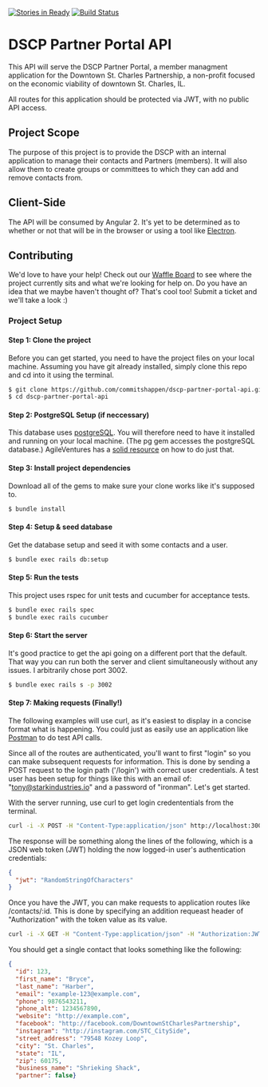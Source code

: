 [![Stories in Ready](https://badge.waffle.io/commitshappen/DSCP-Partner-Portal-API.png?label=ready&title=Ready)](https://waffle.io/commitshappen/DSCP-Partner-Portal-API)
[![Build Status](https://semaphoreci.com/api/v1/commitshappen/dscp-partner-portal-api/branches/master/shields_badge.svg)](https://semaphoreci.com/commitshappen/dscp-partner-portal-api)

# DSCP Partner Portal API
This API will serve the DSCP Partner Portal, a member managment application for the Downtown St. Charles Partnership, a non-profit focused on the economic viability of downtown St. Charles, IL. 

All routes for this application should be protected via JWT, with no public API access.


## Project Scope
The purpose of this project is to provide the DSCP with an internal application to manage
their contacts and Partners (members). It will also allow them to create groups
or committees to which they can add and remove contacts from.


## Client-Side
The API will be consumed by Angular 2. It's yet to be determined as to whether or not that will be in the browser or using a tool like [Electron](https://electron.atom.io).


## Contributing
We'd love to have your help! Check out our [Waffle Board](https://waffle.io/commitshappen/DSCP-Partner-Portal-API) to see where the project currently sits and what we're looking for help on. Do you have an idea that we maybe haven't thought of? That's cool too! Submit a ticket and we'll take a look :)

### Project Setup
#### Step 1: Clone the project
Before you can get started, you need to have the project files on your local machine. Assuming you have git already installed, simply clone this repo and cd into it using the terminal.
```bash
$ git clone https://github.com/commitshappen/dscp-partner-portal-api.git
$ cd dscp-partner-portal-api
```

#### Step 2: PostgreSQL Setup (if neccessary)
This database uses [postgreSQL](https://www.postgresql.org/). You will therefore need to have it installed and running on your local machine. (The pg gem accesses the postgreSQL database.) AgileVentures has a [solid resource](https://github.com/AgileVentures/WebsiteOne/blob/develop/docs/development_environment_set_up.md#postgreSQL) on how to do just that. 

#### Step 3: Install project dependencies
Download all of the gems to make sure your clone works like it's supposed to.
```bash
$ bundle install
```

#### Step 4: Setup & seed database
Get the database setup and seed it with some contacts and a user.
```bash
$ bundle exec rails db:setup
```

#### Step 5: Run the tests
This project uses rspec for unit tests and cucumber for acceptance tests.
```bash
$ bundle exec rails spec
$ bundle exec rails cucumber
```

#### Step 6: Start the server
It's good practice to get the api going on a different port that the default. That way you can run both the server and client simultaneously without any issues. I arbitrarily chose port 3002.
```bash
$ bundle exec rails s -p 3002
```

#### Step 7: Making requests (Finally!)
The following examples will use curl, as it's easiest to display in a concise format what is happening. You could just as easily use an application like [Postman](https://www.getpostman.com/) to do test API calls.

Since all of the routes are authenticated, you'll want to first "login" so you can make subsequent requests for information. This is done by sending a POST request to the login path ('/login') with correct user credentials. A test user has been setup for things like this with an email of: "tony@starkindustries.io" and a password of "ironman". Let's get started.

With the server running, use curl to get login credententials from the terminal.
```bash
curl -i -X POST -H "Content-Type:application/json" http://localhost:3002/login -d '{"auth":{"email":"tony@starkindustries.io","password":"iamironman"}}'
```

The response will be something along the lines of the following, which is a JSON web token (JWT) holding the now logged-in user's authentication credentials: 
```json
{
  "jwt": "RandomStringOfCharacters"
}
```

Once you have the JWT, you can make requests to application routes like /contacts/:id. This is done by specifying an addition requeast header of "Authorization" with the token value as its value.
```bash
curl -i -X GET -H "Content-Type:application/json" -H "Authorization:JWT RandomStringOfCharacters" http://localhost:3002/contacts/123
```

You should get a single contact that looks something like the following: 
```json
{
  "id": 123,
  "first_name": "Bryce",
  "last_name": "Harber",
  "email": "example-123@example.com",
  "phone": 9876543211,
  "phone_alt": 1234567890,
  "website": "http://example.com",
  "facebook": "http://facebook.com/DowntownStCharlesPartnership",
  "instagram": "http://instagram.com/STC_CitySide",
  "street_address": "79548 Kozey Loop",
  "city": "St. Charles",
  "state": "IL",
  "zip": 60175,
  "business_name": "Shrieking Shack",
  "partner": false}
```
